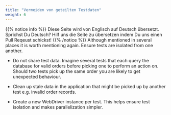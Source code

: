 ```yaml
---
title: "Vermeiden von geteilten Testdaten"
weight: 6
---
```


{{% notice info %}}
<i class="fas fa-language"></i> Diese Seite wird von Englisch 
auf Deutsch übersetzt. Sprichst Du Deutsch? Hilf uns die Seite 
zu übersetzen indem Du uns einen Pull Reqeust schickst!
 {{% /notice %}}
Although mentioned in several places it is worth mentioning again. Ensure 
tests are isolated from one another.

* Do not share test data. Imagine several tests that each query the database 
for valid orders before picking one to perform an action on. Should two tests
pick up the same order you are likely to get unexpected behaviour.

* Clean up stale data in the application that might be picked up by another 
test e.g. invalid order records.

* Create a new WebDriver instance per test. This helps ensure test isolation
and makes parallelization simpler.
